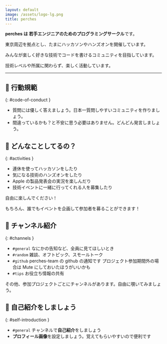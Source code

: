 ```yaml
---
layout: default
image: /assets/logo-lg.png
title: perches
---
```


**perches は 若手エンジニアのためのプログラミングサークル**です。

東京周辺を拠点とし、たまにハッカソンやハンズオンを開催しています。

みんなが楽しく好きな技術でコードを書けるコミュニティを目指しています。

技術レベルや所属に関わらず、楽しく活動しています。

---

## 🌱 行動規範

{: #code-of-conduct }

- 質問には優しく答えましょう。日本一質問しやすいコミュニティを作りましょう。
- 間違っているかも？と不安に思う必要はありません。どんどん発言しましょう。

## 💎 どんなことしてるの？

{: #activities }

- 連休を使ってハッカソンをしたり
- 気になる技術のハンズオンをしたり
- Apple の製品発表会の実況を楽しんだり
- 技術イベントに一緒に行ってくれる人を募集したり

自由に楽しんでください！

もちろん、誰でもイベントを企画して参加者を募ることができます！

## 🔰 チャンネル紹介

{: #channels }

- `#general` なにかの告知など、全員に見てほしいとき
- `#random` 雑談、オフトピック、スモールトーク
- `#github` perches-team の github の通知です プロジェクト参加期間外の場合は Mute にしておいたほうがいいかも
- `#tips` お役立ち情報の共有

その他、参加プロジェクトごとにチャンネルがあります。自由に覗いてみましょう。

## 🙌 自己紹介をしましょう

{: #self-introduction }

- `#general` チャンネルで**自己紹介**をしましょう
- **プロフィール画像**を設定しましょう。覚えてもらいやすいので便利です
